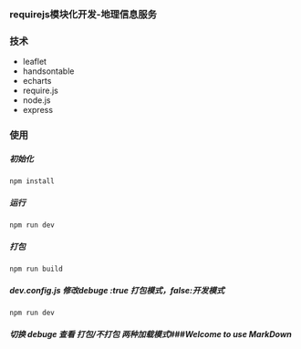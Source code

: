 ### requirejs模块化开发-地理信息服务
### 技术
* leaflet
* handsontable
* echarts
* require.js
* node.js
* express
### 使用
##### 初始化
`npm install`
##### 运行
`npm run dev`
##### 打包
`npm run build`
##### dev.config.js 修改debuge :true 打包模式，false:开发模式
`npm run dev`
##### 切换 debuge 查看 打包/不打包 两种加载模式###Welcome to use MarkDown
